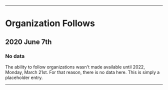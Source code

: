 
***

# Organization Follows

## 2020 June 7th

### No data

The ability to follow organizations wasn't made available until 2022, Monday, March 21st. For that reason, there is no data here. This is simply a placeholder entry.

***
